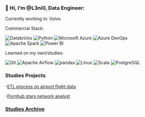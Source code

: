 ### 👋 Hi, I’m @L3ni0, Data Engineer:
Currently working in: Volvo

Commercial Stack:

![Databricks](https://a11ybadges.com/badge?logo=databricks)
![Python](https://a11ybadges.com/badge?logo=python)
![Microsoft Azure](https://a11ybadges.com/badge?logo=microsoftazure)
![Azure DevOps](https://a11ybadges.com/badge?logo=azuredevops)
![Apache Spark](https://a11ybadges.com/badge?logo=apachespark)
![Power BI](https://a11ybadges.com/badge?logo=powerbi)

Learned on my own/studies:

![Git](https://img.shields.io/badge/git-%23F05033.svg?style=for-the-badge&logo=git&logoColor=white)
![Apache Airflow](https://a11ybadges.com/badge?logo=apacheairflow)
![pandas](https://a11ybadges.com/badge?logo=pandas)
![Linux](https://a11ybadges.com/badge?logo=linux)
![Scala](https://a11ybadges.com/badge?logo=scala)
![PostgreSQL](https://a11ybadges.com/badge?logo=postgresql)

### Studies Projects

-[ETL process on airport flight data](https://github.com/L3ni0/Aiports_data_warehouse_ETL)

-[Pornhub stars network analyst](https://github.com/L3ni0/pornhub-project)


### [Studies Archive](https://github.com/L3ni0/School_Stuff)




